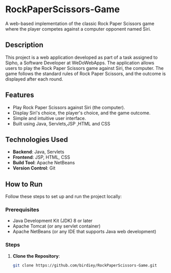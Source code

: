 # RockPaperScissors-Game

A web-based implementation of the classic Rock Paper Scissors game where the player competes against a computer opponent named Siri.

## Description
This project is a web application developed as part of a task assigned to Sipho, a Software Developer at WeDoWebApps. The application allows users to play the Rock Paper Scissors game against Siri, the computer. The game follows the standard rules of Rock Paper Scissors, and the outcome is displayed after each round.

## Features
- Play Rock Paper Scissors against Siri (the computer).
- Display Siri's choice, the player's choice, and the game outcome.
- Simple and intuitive user interface.
- Built using Java, Servlets,JSP ,HTML and CSS

## Technologies Used
- **Backend**: Java, Servlets
- **Frontend**: JSP, HTML, CSS
- **Build Tool**: Apache NetBeans
- **Version Control**: Git

## How to Run
Follow these steps to set up and run the project locally:

### Prerequisites
- Java Development Kit (JDK) 8 or later
- Apache Tomcat (or any servlet container)
- Apache NetBeans (or any IDE that supports Java web development)

### Steps
1. **Clone the Repository**:
   ```bash
   git clone https://github.com/birdiey/RockPaperScissors-Game.git

